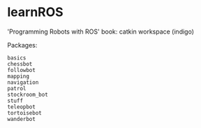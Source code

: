 # learnROS

'Programming Robots with ROS' book: catkin workspace (indigo)

Packages:
	
	basics
	chessbot
	followbot
	mapping
	navigation
	patrol
	stockroom_bot
	stuff
	teleopbot
	tortoisebot
	wanderbot
